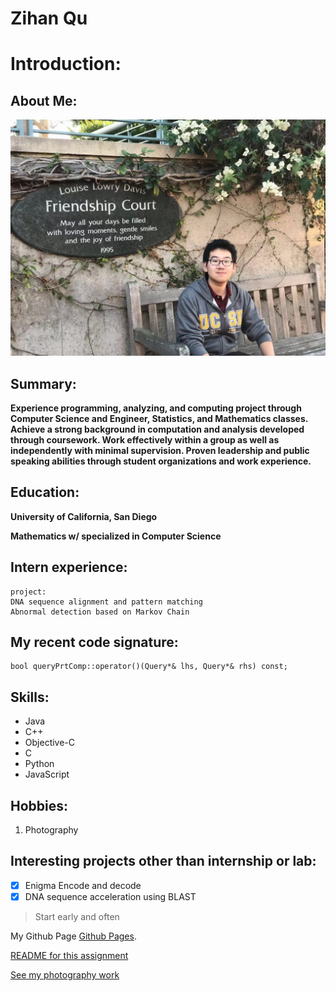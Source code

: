 # Zihan Qu

# Introduction:

## About Me:

![This is a image](IMG_1241.JPG)
## Summary:
**Experience programming, analyzing, and computing project through Computer Science and Engineer, Statistics, and Mathematics classes. 
Achieve a strong background in computation and analysis developed through coursework. Work effectively within a group as well as independently with minimal supervision. 
Proven leadership and public speaking abilities through student organizations and work experience.**

## Education:
**University of California, San Diego**

**Mathematics w/ specialized in Computer Science**

## Intern experience:

```
project:
DNA sequence alignment and pattern matching
Abnormal detection based on Markov Chain

```
## My recent code signature:
```
bool queryPrtComp::operator()(Query*& lhs, Query*& rhs) const;
```

## Skills:
- Java
- C++
- Objective-C
- C
- Python
- JavaScript

## Hobbies:
1. Photography

## Interesting projects other than internship or lab:
- [x] Enigma Encode and decode
- [x] DNA sequence acceleration using BLAST 

> Start early and often

My Github Page [Github Pages](https://github.com/QzhStarkInternational).

[README for this assignment](README.md)


[See my photography work](Picture/)

